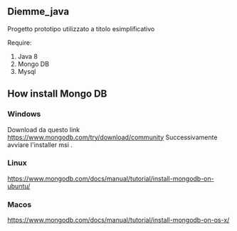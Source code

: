 ## Diemme_java
Progetto prototipo utilizzato a titolo esimplificativo

Require:
1. Java 8
2. Mongo DB
3. Mysql

## How install Mongo DB 

### Windows 
Download da questo link 
https://www.mongodb.com/try/download/community
Successivamente avviare l'installer msi .

### Linux
https://www.mongodb.com/docs/manual/tutorial/install-mongodb-on-ubuntu/

### Macos

https://www.mongodb.com/docs/manual/tutorial/install-mongodb-on-os-x/




